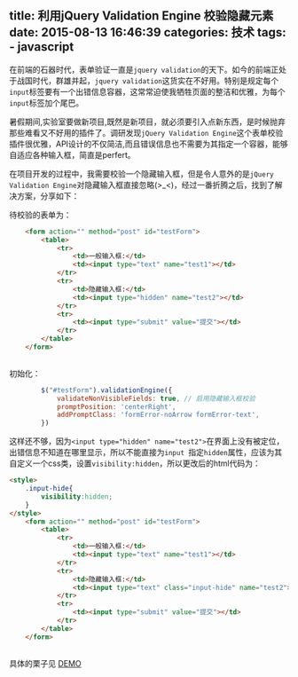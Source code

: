 title: 利用jQuery Validation Engine 校验隐藏元素
date: 2015-08-13 16:46:39
categories: 技术
tags:
	- javascript
---
在前端的石器时代，表单验证一直是`jquery validation`的天下。如今的前端正处于战国时代，群雄并起，`jquery validation`这货实在不好用。特别是规定每个`input`标签要有一个出错信息容器，这常常迫使我牺牲页面的整洁和优雅，为每个`input`标签加个尾巴。

暑假期间,实验室要做新项目,既然是新项目，就必须要引入点新东西，是时候抛弃那些难看又不好用的插件了。调研发现`jQuery Validation Engine`这个表单校验插件很优雅，API设计的不仅简洁,而且错误信息也不需要为其指定一个容器，能够自适应各种输入框，简直是perfert。

在项目开发的过程中，我需要校验一个隐藏输入框，但是令人意外的是`jQuery Validation Engine`对隐藏输入框直接忽略(>_<)，经过一番折腾之后，找到了解决方案，分享如下：
<!-- more -->
待校验的表单为：

```html 待校验的表单
	<form action="" method="post" id="testForm">
		<table>
			<tr>
				<td>一般输入框:</td>
				<td><input type="text" name="test1"></td>
			</tr>
			<tr>
				<td>隐藏输入框:</td>
				<td><input type="hidden" name="test2"></td>
			</tr>
			<tr>
				<td><input type="submit" value="提交"></td>
			</tr>
		</table>
	</form>
	
```

初始化：

```js 初始化表单校验
		$("#testForm").validationEngine({
			validateNonVisibleFields: true, // 启用隐藏输入框校验
			promptPosition: 'centerRight',
			addPromptClass: 'formError-noArrow formError-text',
		})

```

这样还不够，因为`<input type="hidden" name="test2">`在界面上没有被定位，出错信息不知道在哪里显示，所以不能直接为`input `指定`hidden`属性，应该为其自定义一个css类，设置`visibility:hidden`，所以更改后的html代码为：

```html 待校验的表单(2)
<style>
	.input-hide{
		visibility:hidden;
	}
</style>
	<form action="" method="post" id="testForm">
		<table>
			<tr>
				<td>一般输入框:</td>
				<td><input type="text" name="test1"></td>
			</tr>
			<tr>
				<td>隐藏输入框:</td>
				<td><input type="text" class="input-hide" name="test2"></td>
			</tr>
			<tr>
				<td><input type="submit" value="提交"></td>
			</tr>
		</table>
	</form>
	
```

具体的栗子见 [ DEMO ](/project/validation-engine/index.html)